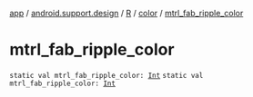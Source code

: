 [app](../../../index.md) / [android.support.design](../../index.md) / [R](../index.md) / [color](index.md) / [mtrl_fab_ripple_color](./mtrl_fab_ripple_color.md)

# mtrl_fab_ripple_color

`static val mtrl_fab_ripple_color: `[`Int`](https://kotlinlang.org/api/latest/jvm/stdlib/kotlin/-int/index.html)
`static val mtrl_fab_ripple_color: `[`Int`](https://kotlinlang.org/api/latest/jvm/stdlib/kotlin/-int/index.html)